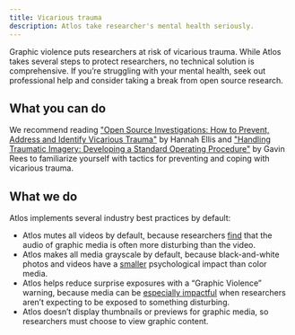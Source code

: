 ```yaml
---
title: Vicarious trauma
description: Atlos take researcher's mental health seriously. 
---
```



Graphic violence puts researchers at risk of vicarious trauma. While Atlos takes several steps to protect researchers, no technical solution is comprehensive. If you’re struggling with your mental health, seek out professional help and consider taking a break from open source research.

## What you can do
We recommend reading ["Open Source Investigations: How to Prevent, Address and Identify Vicarious Trauma"](https://gijn.org/2019/02/05/open-source-investigations-how-to-prevent-address-and-identify-vicarious-trauma/) by Hannah Ellis and ["Handling Traumatic Imagery: Developing a Standard Operating Procedure"](https://dartcenter.org/resources/handling-traumatic-imagery-developing-standard-operating-procedure) by Gavin Rees to familiarize yourself with tactics for preventing and coping with vicarious trauma. 

## What we do
Atlos implements several industry best practices by default:
- Atlos mutes all videos by default, because researchers [find](http://eyewitnessmediahub.com/research/vicarious-trauma/findings/what-makes-eyewitness-media-traumatic-) that the audio of graphic media is often more disturbing than the video.
- Atlos makes all media grayscale by default, because black-and-white photos and videos have a [smaller](https://ojs.aaai.org/index.php/HCOMP/article/view/5270/5122) psychological impact than color media.
- Atlos helps reduce surprise exposures with a “Graphic Violence” warning, because media can be [especially impactful](http://eyewitnessmediahub.com/research/vicarious-trauma/findings/what-makes-eyewitness-media-traumatic-) when researchers aren’t expecting to be exposed to something disturbing.
- Atlos doesn’t display thumbnails or previews for graphic media, so researchers must choose to view graphic content. 